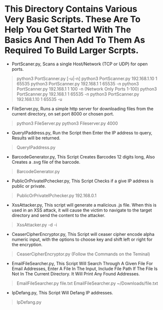 # This Directory Contains Various Very Basic Scripts. These Are To Help You Get Started With The Basics And Then Add To Them As Required To Build Larger Scrpts.

- PortScaner.py, Scans a single Host/Network (TCP or UDP) for open ports.
> python3 PortScanner.py <IP address> <start port> <end port> [-u|-n]
> python3 PortScanner.py 192.168.1.10 1 65535
> python3 PortScanner.py 192.168.1 1 65535 -n
> python3 PortScanner.py 192.168.1 1 100 -n (Network Only Ports 1-100)
> python3 PortScanner.py 192.168.1 1 65535 -n
> python3 PortScanner.py 192.168.1.10 1 65535 -u

- FileServer.py, Runs a simple http server for downloading files from the current directory, on set port 8000 or chosen port.
> python3 FileServer.py 
> python3 Fileserver.py 4000

- QueryIPaddress.py, Run the Script then Enter the IP address to query, Results will be returned.
> QueryIPaddress.py

- BarcodeGenerator.py, This Script Creates Barcodes 12 digits long, Also Creates a .svg file of the barcode.
> BarcodeGenerator.py

- PublicOrPrivateIPchecker.py, This Script Checks if a give IP address is public or private.
> PublicOrPrivateIPchecker.py 192.168.0.1

- XssAttacker.py, This script will generate a malicious .js file. When this is used in an XSS attack, 
 it will cause the victim to navigate to the target directory and send the content to the attacker. 
> XssAttacker.py -d <directory> -i <IP>

- CeaserCipherEncryptor.py, This Script will ceaser cipher encode alpha numeric input,
with the options to choose key and shift left or right for the encryption.
> CeaserCipherEncryptor.py (Follow the Commands on the Teminal)

- EmailFileSearcher.py, This Script Will Search Through A Given File For Email Addresses,
Enter A File In The Input, Include File Path If The File Is Not
In The Current Directory. It Will Print Any Found Addresses.
> EmailFileSearcher.py file.txt
> EmailFileSearcher.py ~/Downloads/file.txt

- IpDefang.py, This Script Will Defang IP addresses.
> IpDefang.py
